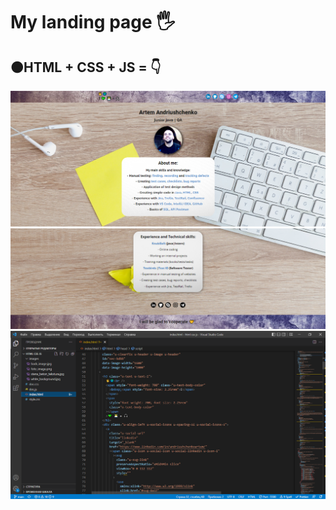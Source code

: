 <h1 align>My landing page 🖐</h1>
<h2>🟠HTML + CSS + JS = 👇</h2>
<img src="images readme file/1.png" alt="Logo">
<img src="images readme file/2.png" alt="Logo">
<img src="images readme file/3.png" alt="Logo">


